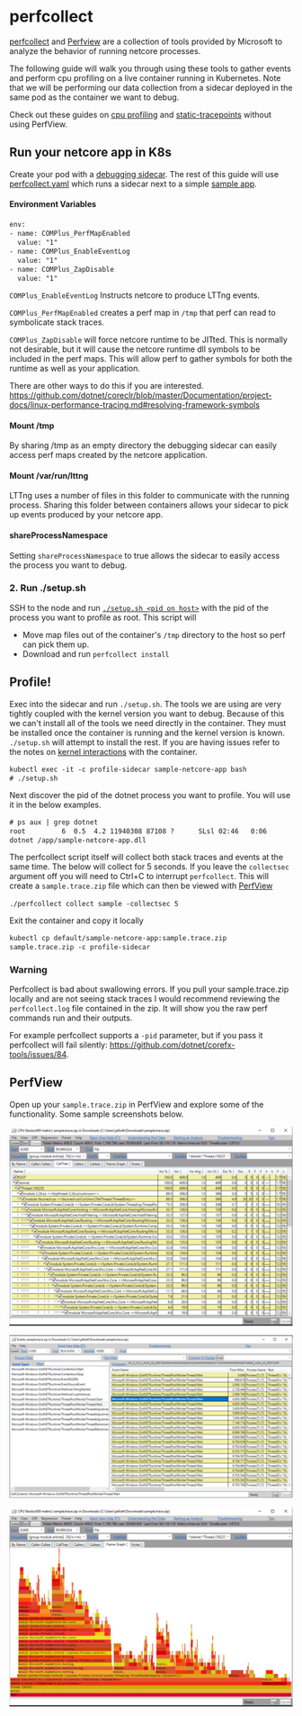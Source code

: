 # perfcollect

[perfcollect](https://aka.ms/perfcollect) and [Perfview](https://github.com/Microsoft/perfview/blob/master/documentation/Downloading.md) are a collection of tools provided by Microsoft to analyze the behavior of running netcore processes.

The following guide will walk you through using these tools to gather events and perform cpu profiling on a live container running in Kubernetes.  Note that we will be performing our data collection from a sidecar deployed in the same pod as the container we want to debug.

Check out these guides on [cpu profiling](../cpu-profiling) and [static-tracepoints](../static-tracepoints) without using PerfView.

## Run your netcore app in K8s
Create your pod with a [debugging sidecar](https://cloud.docker.com/repository/docker/joeelliott/netcore-debugging-tools/).  The rest of this guide will use [perfcollect.yaml](./perfcollect.yaml) which runs a sidecar next to a simple [sample app](https://github.com/joe-elliott/sample-netcore-app).

#### Environment Variables

```
env:
- name: COMPlus_PerfMapEnabled 
  value: "1"
- name: COMPlus_EnableEventLog
  value: "1"
- name: COMPlus_ZapDisable
  value: "1"
```

`COMPlus_EnableEventLog`  Instructs netcore to produce LTTng events. 

`COMPlus_PerfMapEnabled` creates a perf map in `/tmp` that perf can read to symbolicate stack traces.

`COMPlus_ZapDisable` will force netcore runtime to be JITted.  This is normally not desirable, but it will cause the netcore runtime dll symbols to be included in the perf maps.  This will allow perf to gather symbols for both the runtime as well as your application.

There are other ways to do this if you are interested. https://github.com/dotnet/coreclr/blob/master/Documentation/project-docs/linux-performance-tracing.md#resolving-framework-symbols

#### Mount /tmp
By sharing /tmp as an empty directory the debugging sidecar can easily access perf maps created by the netcore application.

#### Mount /var/run/lttng
LTTng uses a number of files in this folder to communicate with the running process.  Sharing this folder between containers allows your sidecar to pick up events produced by your netcore app.

#### shareProcessNamespace
Setting `shareProcessNamespace` to true allows the sidecar to easily access the process you want to debug.

### 2. Run ./setup.sh
SSH to the node and run [`./setup.sh <pid on host>`](./setup.sh) with the pid of the process you want to profile as root.  This script will

- Move map files out of the container's `/tmp` directory to the host so perf can pick them up.
- Download and run `perfcollect install`

## Profile!

Exec into the sidecar and run `./setup.sh`.  The tools we are using are very tightly coupled with the kernel version you want to debug.  Because of this we can't install all of the tools we need directly in the container.  They must be installed once the container is running and the kernel version is known.  `./setup.sh` will attempt to install the rest.  If you are having issues refer to the notes on [kernel interactions](../kernel-interactions) with the container.

```
kubectl exec -it -c profile-sidecar sample-netcore-app bash
# ./setup.sh
```

Next discover the pid of the dotnet process you want to profile.  You will use it in the below examples.

```
# ps aux | grep dotnet
root         6  0.5  4.2 11940308 87108 ?      SLsl 02:46   0:06 dotnet /app/sample-netcore-app.dll
```

The perfcollect script itself will collect both stack traces and events at the same time.  The below will collect for 5 seconds.  If you leave the `collectsec` argument off you will need to Ctrl+C to interrupt `perfcollect`.  This will create a `sample.trace.zip` file which can then be viewed with [PerfView](https://github.com/Microsoft/perfview/blob/master/documentation/Downloading.md)

`./perfcollect collect sample -collectsec 5`

Exit the container and copy it locally

```
kubectl cp default/sample-netcore-app:sample.trace.zip sample.trace.zip -c profile-sidecar
```

### Warning

Perfcollect is bad about swallowing errors.  If you pull your sample.trace.zip locally and are not seeing stack traces I would recommend reviewing the `perfcollect.log` file contained in the zip.  It will show you the raw perf commands run and their outputs.

For example perfcollect supports a `-pid` parameter, but if you pass it perfcollect will fail silently:  https://github.com/dotnet/corefx-tools/issues/84.


## PerfView

Open up your `sample.trace.zip` in PerfView and explore some of the functionality.  Some sample screenshots below.

![Call Tree](./calltree.png)

![Events](./events.png)

![FlameGraph](./flamegraph.png)